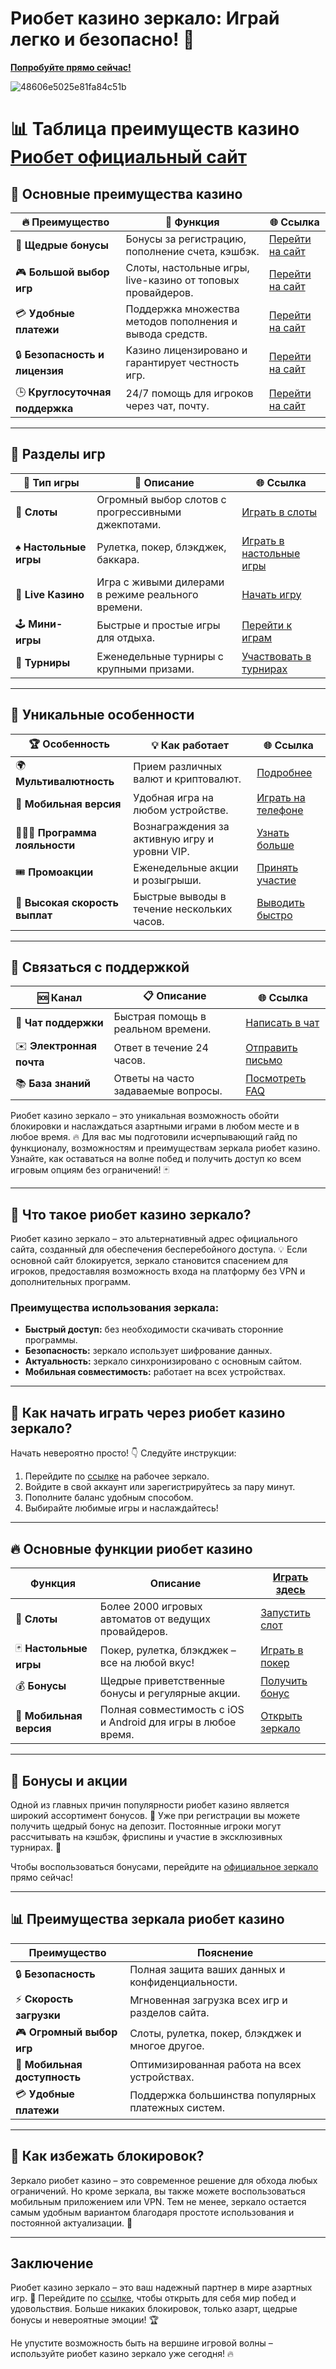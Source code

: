 # Риобет казино зеркало: Играй легко и безопасно! 🎰

[**Попробуйте прямо сейчас!**](https://brandplay.link/dtx89f2L)

![48606e5025e81fa84c51b](https://github.com/user-attachments/assets/6b26c9e9-3622-4c8a-b9a8-9fd2de268686)

# 📊 Таблица преимуществ казино [Риобет официальный сайт](https://brandplay.link/dtx89f2L)

## 💎 Основные преимущества казино

| 🔥 **Преимущество** | 🎯 **Функция** | 🌐 **Ссылка** |
|----------------------|----------------|---------------|
| 🎁 **Щедрые бонусы**  | Бонусы за регистрацию, пополнение счета, кэшбэк. | [Перейти на сайт](https://brandplay.link/dtx89f2L) |
| 🎮 **Большой выбор игр** | Слоты, настольные игры, live-казино от топовых провайдеров. | [Перейти на сайт](https://brandplay.link/dtx89f2L) |
| 💳 **Удобные платежи** | Поддержка множества методов пополнения и вывода средств. | [Перейти на сайт](https://brandplay.link/dtx89f2L) |
| 🔒 **Безопасность и лицензия** | Казино лицензировано и гарантирует честность игр. | [Перейти на сайт](https://brandplay.link/dtx89f2L) |
| 🕒 **Круглосуточная поддержка** | 24/7 помощь для игроков через чат, почту. | [Перейти на сайт](https://brandplay.link/dtx89f2L) |

---

## 🎰 Разделы игр

| 🎲 **Тип игры**      | 📖 **Описание**                | 🌐 **Ссылка** |
|----------------------|--------------------------------|---------------|
| 🎰 **Слоты**         | Огромный выбор слотов с прогрессивными джекпотами. | [Играть в слоты](https://brandplay.link/dtx89f2L) |
| ♠️ **Настольные игры** | Рулетка, покер, блэкджек, баккара. | [Играть в настольные игры](https://brandplay.link/dtx89f2L) |
| 🎥 **Live Казино**    | Игра с живыми дилерами в режиме реального времени. | [Начать игру](https://brandplay.link/dtx89f2L) |
| 🕹️ **Мини-игры**     | Быстрые и простые игры для отдыха. | [Перейти к играм](https://brandplay.link/dtx89f2L) |
| 🤑 **Турниры**        | Еженедельные турниры с крупными призами. | [Участвовать в турнирах](https://brandplay.link/dtx89f2L) |

---

## 🚀 Уникальные особенности

| 🏆 **Особенность**   | 💡 **Как работает**            | 🌐 **Ссылка** |
|----------------------|--------------------------------|---------------|
| 🌍 **Мультивалютность** | Прием различных валют и криптовалют. | [Подробнее](https://brandplay.link/dtx89f2L) |
| 📱 **Мобильная версия** | Удобная игра на любом устройстве. | [Играть на телефоне](https://brandplay.link/dtx89f2L) |
| 🧑‍🤝‍🧑 **Программа лояльности** | Вознаграждения за активную игру и уровни VIP. | [Узнать больше](https://brandplay.link/dtx89f2L) |
| 🎟️ **Промоакции**    | Еженедельные акции и розыгрыши. | [Принять участие](https://brandplay.link/dtx89f2L) |
| 🚀 **Высокая скорость выплат** | Быстрые выводы в течение нескольких часов. | [Выводить быстро](https://brandplay.link/dtx89f2L) |

---

## 💬 Связаться с поддержкой

| 🆘 **Канал**         | 📋 **Описание**               | 🌐 **Ссылка** |
|----------------------|--------------------------------|---------------|
| 💬 **Чат поддержки** | Быстрая помощь в реальном времени. | [Написать в чат](https://brandplay.link/dtx89f2L) |
| ✉️ **Электронная почта** | Ответ в течение 24 часов.       | [Отправить письмо](https://brandplay.link/dtx89f2L) |
| 📚 **База знаний**    | Ответы на часто задаваемые вопросы. | [Посмотреть FAQ](https://brandplay.link/dtx89f2L) |

Риобет казино зеркало – это уникальная возможность обойти блокировки и наслаждаться азартными играми в любом месте и в любое время. 🔥 Для вас мы подготовили исчерпывающий гайд по функционалу, возможностям и преимуществам зеркала риобет казино. Узнайте, как оставаться на волне побед и получить доступ ко всем игровым опциям без ограничений! 🃏

---

## 🚀 Что такое риобет казино зеркало?

Риобет казино зеркало – это альтернативный адрес официального сайта, созданный для обеспечения бесперебойного доступа. 💡 Если основной сайт блокируется, зеркало становится спасением для игроков, предоставляя возможность входа на платформу без VPN и дополнительных программ.

### Преимущества использования зеркала:
- **Быстрый доступ:** без необходимости скачивать сторонние программы.
- **Безопасность:** зеркало использует шифрование данных.
- **Актуальность:** зеркало синхронизировано с основным сайтом.
- **Мобильная совместимость:** работает на всех устройствах.

---

## 🎯 Как начать играть через риобет казино зеркало?

Начать невероятно просто! 👇 Следуйте инструкции:

1. Перейдите по [ссылке](https://brandplay.link/dtx89f2L) на рабочее зеркало.
2. Войдите в свой аккаунт или зарегистрируйтесь за пару минут.
3. Пополните баланс удобным способом.
4. Выбирайте любимые игры и наслаждайтесь!

---

## 🔥 Основные функции риобет казино

| **Функция**            | **Описание**                                                                                          | [Играть здесь](https://brandplay.link/dtx89f2L) |
|-------------------------|------------------------------------------------------------------------------------------------------|------------------------------------------------|
| 🎰 **Слоты**           | Более 2000 игровых автоматов от ведущих провайдеров.                                                | [Запустить слот](https://brandplay.link/dtx89f2L) |
| 🃏 **Настольные игры** | Покер, рулетка, блэкджек – все на любой вкус!                                                        | [Играть в покер](https://brandplay.link/dtx89f2L) |
| 💰 **Бонусы**          | Щедрые приветственные бонусы и регулярные акции.                                                    | [Получить бонус](https://brandplay.link/dtx89f2L) |
| 📱 **Мобильная версия** | Полная совместимость с iOS и Android для игры в любое время.                                        | [Открыть зеркало](https://brandplay.link/dtx89f2L) |

---

## 🎁 Бонусы и акции

Одной из главных причин популярности риобет казино является широкий ассортимент бонусов. 🎉 Уже при регистрации вы можете получить щедрый бонус на депозит. Постоянные игроки могут рассчитывать на кэшбэк, фриспины и участие в эксклюзивных турнирах. 🚀 

Чтобы воспользоваться бонусами, перейдите на [официальное зеркало](https://brandplay.link/dtx89f2L) прямо сейчас!

---

## 📊 Преимущества зеркала риобет казино

| **Преимущество**               | **Пояснение**                                                                 |
|---------------------------------|-------------------------------------------------------------------------------|
| 🔒 **Безопасность**            | Полная защита ваших данных и конфиденциальности.                              |
| ⚡ **Скорость загрузки**       | Мгновенная загрузка всех игр и разделов сайта.                                |
| 🎮 **Огромный выбор игр**      | Слоты, рулетка, покер, блэкджек и многое другое.                              |
| 📱 **Мобильная доступность**   | Оптимизированная работа на всех устройствах.                                  |
| 💳 **Удобные платежи**         | Поддержка большинства популярных платежных систем.                           |

---

## 🔧 Как избежать блокировок?

Зеркало риобет казино – это современное решение для обхода любых ограничений. Но кроме зеркала, вы также можете воспользоваться мобильным приложением или VPN. Тем не менее, зеркало остается самым удобным вариантом благодаря простоте использования и постоянной актуализации. 🌟

---

## Заключение

Риобет казино зеркало – это ваш надежный партнер в мире азартных игр. 🎰 Перейдите по [ссылке](https://brandplay.link/dtx89f2L), чтобы открыть для себя мир побед и удовольствия. Больше никаких блокировок, только азарт, щедрые бонусы и невероятные эмоции! 🏆

Не упустите возможность быть на вершине игровой волны – используйте риобет казино зеркало уже сегодня! 🔥
